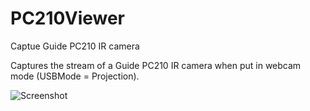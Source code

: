 # PC210Viewer
Captue Guide PC210 IR camera

Captures the stream of a Guide PC210 IR camera when put in webcam mode (USBMode = Projection).

![Screenshot](Images/Screenshot1.JPEG)
